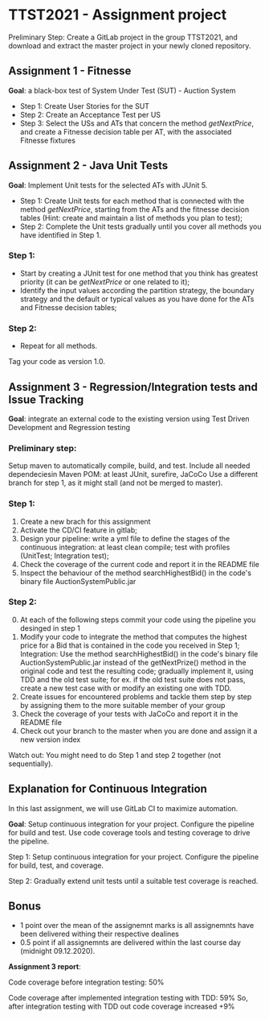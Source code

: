 # TTST2021 - Assignment project

Preliminary Step: Create a GitLab project in the group TTST2021, and download and extract the master project in your newly cloned repository.

## Assignment 1 - Fitnesse

**Goal**: a black-box test of System Under Test (SUT) - Auction System

* Step 1: Create User Stories for the SUT
* Step 2: Create an Acceptance Test per US
* Step 3: Select the USs and ATs that concern the method _getNextPrice_, and create a Fitnesse decision table per AT, with the associated Fitnesse fixtures

## Assignment 2 - Java Unit Tests

**Goal**: Implement Unit tests for the selected ATs with JUnit 5.

* Step 1: Create Unit tests for each  method that is connected with the method _getNextPrice_, starting from the ATs and the fitnesse decision tables (Hint: create and maintain a list of methods you plan to test); 
* Step 2: Complete the Unit tests gradually until you cover all methods you have identified in Step 1.

### Step 1:

* Start by creating a JUnit test for one method that you think has greatest priority (it can be _getNextPrice_ or one related to it);
* Identify the input values according the partition strategy, the boundary strategy and the default or typical values as you have done for the ATs and Fitnesse decision tables;

### Step 2:
* Repeat for all methods. 

Tag your code as version 1.0. 

## Assignment 3 - Regression/Integration tests and Issue Tracking

**Goal**: integrate an external code to the existing version using Test Driven Development and Regression testing

### Preliminary step: 
Setup maven to automatically compile, build, and test.
Include all needed dependeciesin Maven POM: at least JUnit, surefire, JaCoCo
Use a different branch for step 1, as it might stall (and not be merged to master).

### Step 1: 
1. Create a new brach for this assignment
2. Activate the CD/CI feature in gitlab; 
3. Design your pipeline: write a yml file to define the stages of the continuous integration: at least clean compile; test with profiles (UnitTest; Integration test);
4. Check the coverage of the current code and report it in the README file 
5. Inspect the behaviour of the method searchHighestBid() in the code's binary file AuctionSystemPublic.jar 

### Step 2:
0. At each of the following steps commit your code using the pipeline you desinged in step 1
1. Modify your code to integrate the method that computes the highest price for a Bid that is contained in the code you received in Step 1;
Integration: Use the method searchHighestBid() in the code's binary file AuctionSystemPublic.jar instead of the getNextPrize() method in the original code and test the resulting code; gradually implement it, using TDD and the old test suite; for ex. if the old test suite does not pass, create a new test case with or modify an existing one with TDD.
2. Create issues for encountered problems and tackle them step by step by assigning them to the more suitable member of your group
3. Check the coverage of your tests with JaCoCo and report it in the README file
4. Check out your branch to the master when you are done and assign it a new version index


Watch out: You might need to do Step 1 and step 2 together (not sequentially).
 
## Explanation for Continuous Integration

In this last assignment, we will use GitLab CI to maximize automation.

**Goal**: Setup continuous integration for your project. Configure the pipeline for build and test. Use code coverage tools and testing coverage to drive the pipeline.

Step 1: Setup continuous integration for your project. Configure the pipeline for build, test, and coverage.

Step 2: Gradually extend unit tests until a suitable test coverage is reached.

## Bonus

- 1 point over the mean of the assignemnt marks is all assignemnts have been delivered withing their respective dealines
- 0.5 point if all assignemnts are delivered within the last course day (midnight 09.12.2020). 

**Assignment 3 report**:

Code coverage before integration testing: 50%

Code coverage after implemented integration testing with TDD: 59%
So, after integration testing with TDD out code coverage increased +9%


